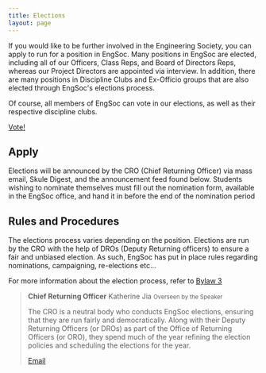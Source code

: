 ```yaml
---
title: Elections
layout: page
---
```


If you would like to be further involved in the Engineering Society, you can apply to run for a position in EngSoc. Many positions in EngSoc are elected, including all of our Officers, Class Reps, and Board of Directors Reps, whereas our Project Directors are appointed via interview. In addition, there are many positions in Discipline Clubs and Ex-Officio groups that are also elected through EngSoc's elections process.

Of course, all members of EngSoc can vote in our elections, as well as their respective discipline clubs.

<a class="button is-primary" href="http://vote.skule.ca">Vote!</a>

## Apply

Elections will be announced by the CRO (Chief Returning Officer) via mass email, Skule Digest, and the announcement feed found below. Students wishing to nominate themselves must fill out the nomination form, available in the EngSoc office, and hand it in before the end of the nomination period

## Rules and Procedures

The elections process varies depending on the position. Elections are run by the CRO with the help of DROs (Deputy Returning officers) to ensure a fair and unbiased election. As such, EngSoc has put in place rules regarding nominations, campaigning, re-elections etc...
            
For more information about the election process, refer to [Bylaw 3](/about/governing_documents)

> <b class="speakerpersono">Chief Returning Officer</b>
> Katherine Jia <small class="speakpersono-text">Overseen by the Speaker</small>
> 
> The CRO is a neutral body who conducts EngSoc elections, ensuring that they are run fairly and democratically. Along with their Deputy Returning Officers (or DROs) as part of the Office of Returning Officers (or ORO), they spend much of the year refining the election policies and scheduling the elections for the year.
> 
> <a class="button is-small speakpersono" href="mailto:cro@skule.ca">Email</a>